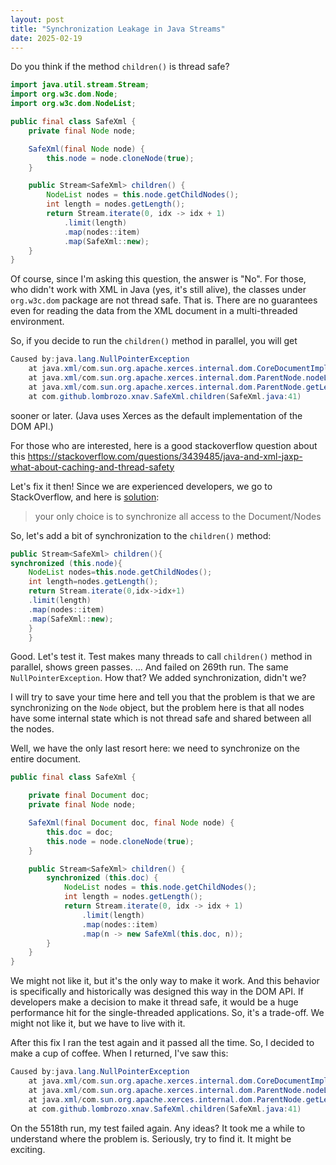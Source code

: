 ```yaml
---
layout: post
title: "Synchronization Leakage in Java Streams"
date: 2025-02-19
---
```


Do you think if the method `children()` is thread safe?

```java
import java.util.stream.Stream;
import org.w3c.dom.Node;
import org.w3c.dom.NodeList;

public final class SafeXml {
    private final Node node;

    SafeXml(final Node node) {
        this.node = node.cloneNode(true);
    }

    public Stream<SafeXml> children() {
        NodeList nodes = this.node.getChildNodes();
        int length = nodes.getLength();
        return Stream.iterate(0, idx -> idx + 1)
            .limit(length)
            .map(nodes::item)
            .map(SafeXml::new);
    }
}
```

Of course, since I'm asking this question, the answer is "No". For those, who
didn't work with XML in Java (yes, it's still alive), the classes under
`org.w3c.dom` package are not thread safe. That is. There are no guarantees
even for reading the data from the XML document in a multi-threaded environment.

So, if you decide to run the `children()` method in parallel, you will get

```java
Caused by:java.lang.NullPointerException
    at java.xml/com.sun.org.apache.xerces.internal.dom.CoreDocumentImpl.getNodeListCache(CoreDocumentImpl.java:2283)
    at java.xml/com.sun.org.apache.xerces.internal.dom.ParentNode.nodeListGetLength(ParentNode.java:690)
    at java.xml/com.sun.org.apache.xerces.internal.dom.ParentNode.getLength(ParentNode.java:720)
    at com.github.lombrozo.xnav.SafeXml.children(SafeXml.java:41)
```

sooner or later.  (Java uses Xerces as the default implementation of the DOM
API.)

For those who are interested, here is a good stackoverflow question about this
https://stackoverflow.com/questions/3439485/java-and-xml-jaxp-what-about-caching-and-thread-safety

Let's fix it then!
Since we are experienced developers, we go to StackOverflow, and here
is [solution](https://stackoverflow.com/questions/10550900/concurrency-and-reusage-of-org-w3c-dom-node):

> your only choice is to synchronize all access to the Document/Nodes


So, let's add a bit of synchronization to the `children()` method:

```java
public Stream<SafeXml> children(){
synchronized (this.node){
    NodeList nodes=this.node.getChildNodes();
    int length=nodes.getLength();
    return Stream.iterate(0,idx->idx+1)
    .limit(length)
    .map(nodes::item)
    .map(SafeXml::new);
    }
    }
```

Good. Let's test it. Test makes many threads to call `children()` method in
parallel,
shows green passes. ... And failed on 269th run. The
same `NullPointerException`.
How that? We added synchronization, didn't we?

I will try to save your time here and tell you that the problem is that we are
synchronizing on the `Node` object, but the problem here is that all nodes have
some internal state which is not thread safe and shared between all the nodes.

Well, we have the only last resort here: we need to synchronize on the entire
document.

```java
public final class SafeXml {

    private final Document doc;
    private final Node node;

    SafeXml(final Document doc, final Node node) {
        this.doc = doc;
        this.node = node.cloneNode(true);
    }

    public Stream<SafeXml> children() {
        synchronized (this.doc) {
            NodeList nodes = this.node.getChildNodes();
            int length = nodes.getLength();
            return Stream.iterate(0, idx -> idx + 1)
                .limit(length)
                .map(nodes::item)
                .map(n -> new SafeXml(this.doc, n));
        }
    }
}
```

We might not like it, but it's the only way to make it work. And this behavior
is specifically and historically was designed this way in the DOM API.
If developers make a decision to make it thread safe, it would be a huge
performance hit for the single-threaded applications. So, it's a trade-off.
We might not like it, but we have to live with it.

After this fix I ran the test again and it passed all the time. So, I decided 
to make a cup of coffee. When I returned, I've saw this:

```java
Caused by:java.lang.NullPointerException
    at java.xml/com.sun.org.apache.xerces.internal.dom.CoreDocumentImpl.getNodeListCache(CoreDocumentImpl.java:2283)
    at java.xml/com.sun.org.apache.xerces.internal.dom.ParentNode.nodeListGetLength(ParentNode.java:690)
    at java.xml/com.sun.org.apache.xerces.internal.dom.ParentNode.getLength(ParentNode.java:720)
    at com.github.lombrozo.xnav.SafeXml.children(SafeXml.java:41)
```

On the 5518th run, my test failed again. Any ideas? It took me a while to
understand where the problem is. Seriously, try to find it. It might be 
exciting.

